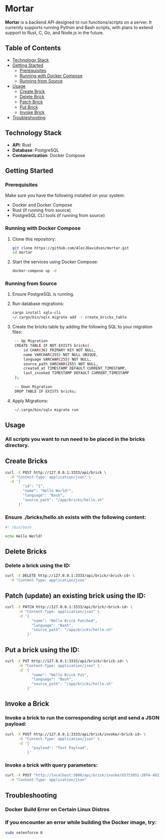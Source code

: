 # Mortar

**Mortar** is a backend API designed to run functions/scripts on a server. It currently supports running Python and Bash scripts, with plans to extend support to Rust, C, Go, and Node.js in the future.

## Table of Contents

- [Technology Stack](#technology-stack)
- [Getting Started](#getting-started)
  - [Prerequisites](#prerequisites)
  - [Running with Docker Compose](#running-with-docker-compose)
  - [Running from Source](#running-from-source)
- [Usage](#usage)
  - [Create Brick](#create-brick)
  - [Delete Brick](#delete-brick)
  - [Patch Brick](#patch-brick)
  - [Put Brick](#put-brick)
  - [Invoke Brick](#invoke-brick)
- [Troubleshooting](#troubleshooting)

## Technology Stack

- **API**: Rust
- **Database**: PostgreSQL
- **Containerization**: Docker Compose

## Getting Started

### Prerequisites

Make sure you have the following installed on your system:
- Docker and Docker Compose
- Rust (if running from source)
- PostgreSQL CLI tools (if running from source)

### Running with Docker Compose

1. Clone this repository:

   ```bash
   git clone https://github.com/AlecJDavidson/mortar.git
   cd mortar
   ```

2. Start the services using Docker Compose:
    
   ```bash
   docker-compose up -d
   ```

### Running from Source 

1. Ensure PostgreSQL is running. 

2. Run database migrations: 

   ```bash
   cargo install sqlx-cli
   ~/.cargo/bin/sqlx migrate add -r create_bricks_table
   ```

3. Create the bricks table by adding the following SQL to your migration files:

   ```bash
    -- Up Migration
    CREATE TABLE IF NOT EXISTS bricks(
        id CHAR(36) PRIMARY KEY NOT NULL,
        name VARCHAR(255) NOT NULL UNIQUE,
        language VARCHAR(255) NOT NULL,
        source_path VARCHAR(255) NOT NULL,
        created_at TIMESTAMP DEFAULT CURRENT_TIMESTAMP,
        last_invoked TIMESTAMP DEFAULT CURRENT_TIMESTAMP
    );
    
    -- Down Migration
    DROP TABLE IF EXISTS bricks;
   ```

4. Apply Migrations:

   ```bash
    ~/.cargo/bin/sqlx migrate run
   ```

## Usage 

### All scripts you want to run need to be placed in the bricks directory.

## Create Bricks

   ```bash
   curl -X POST http://127.0.0.1:3333/api/brick \
     -H "Content-Type: application/json" \
     -d '{
           "id": "1",
           "name": "Hello World!",
           "language": "Bash",
           "source_path": "/app/bricks/hello.sh"
         }'
   ```

### Ensure ./bricks/hello.sh exists with the following content:

   ```bash
   #! /bin/bash

   echo Hello World!
   ```

## Delete Bricks

### Delete a brick using the ID: 

   ```bash
   curl -X DELETE http://127.0.0.1:3333/api/brick/<brick-id> \
     -H "Content-Type: application/json"
   ```

## Patch (update) an existing brick using the ID: 

   ```bash
   curl -X PATCH http://127.0.0.1:3333/api/brick/<brick-id> \
         -H "Content-Type: application/json" \
         -d '{
               "name": "Hello Brick Patched",
               "language": "Bash",
               "source_path": "/app/bricks/hello.sh"
             }'   
   ```

## Put a brick using the ID: 

   ```bash
   curl -X PUT http://127.0.0.1:3333/api/brick/<brick-id> \
         -H "Content-Type: application/json" \
         -d '{
               "name": "Hello Brick Put",
               "language": "Bash",
               "source_path": "/app/bricks/hello.sh"
             }'
   ```

## Invoke a Brick

### Invoke a brick to run the corresponding script and send a JSON payload: 

   ```bash
   curl -X POST http://127.0.0.1:3333/api/brick/invoke/<brick-id> \
         -H "Content-Type: application/json" \
         -d '{
               "payload": "Test Payload",
             }'   
   ```
### Invoke a brick with query parameters: 

   ```bash
   curl -X POST "http://localhost:3000/api/brick/invoke/b5753051-20f4-4921-8c8a-84968f90e397?param1=value1&param2=value2" \
     -H "Content-Type: application/json"
   ```

## Troubleshooting

### Docker Build Error on Certain Linux Distros 
### If you encounter an error while building the Docker image, try: 

   ```bash
   sudo setenforce 0
   ```
